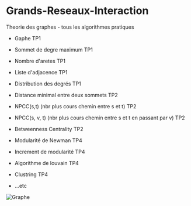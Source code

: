 # Grands-Reseaux-Interaction
Theorie des graphes - tous les algorithmes pratiques

- Gaphe TP1
- Sommet de degre maximum TP1
- Nombre d'aretes TP1
- Liste d'adjacence TP1
- Distribution des degrés TP1
- Distance minimal entre deux sommets TP2
- NPCC(s,t) (nbr plus cours chemin entre s et t) TP2
- NPCC(s, v, t) (nbr plus cours chemin entre s et t en passant par v) TP2
- Betweenness Centrality TP2

- Modularité de Newman TP4
- Increment de modularité TP4
- Algorithme de louvain TP4
- Clustring TP4
- ...etc


![Graphe](http://sna433.weebly.com/uploads/1/3/9/3/13930242/7562313_orig.png)
